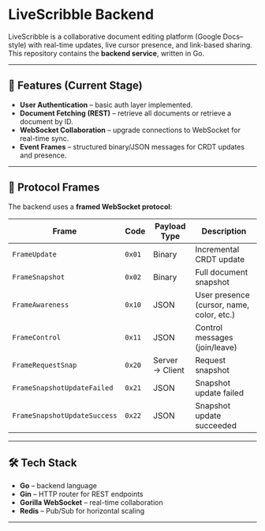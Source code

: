 # LiveScribble Backend

LiveScribble is a collaborative document editing platform (Google Docs–style) with real-time updates, live cursor presence, and link-based sharing.  
This repository contains the **backend service**, written in Go.

---

## 🚀 Features (Current Stage)

- **User Authentication** – basic auth layer implemented.  
- **Document Fetching (REST)** – retrieve all documents or retrieve a document by ID.  
- **WebSocket Collaboration** – upgrade connections to WebSocket for real-time sync.  
- **Event Frames** – structured binary/JSON messages for CRDT updates and presence.

---

## 📡 Protocol Frames

The backend uses a **framed WebSocket protocol**:

| Frame | Code | Payload Type | Description |
|-------|------|--------------|-------------|
| `FrameUpdate` | `0x01` | Binary | Incremental CRDT update |
| `FrameSnapshot` | `0x02` | Binary | Full document snapshot |
| `FrameAwareness` | `0x10` | JSON | User presence (cursor, name, color, etc.) |
| `FrameControl` | `0x11` | JSON | Control messages (join/leave) |
| `FrameRequestSnap` | `0x20` | Server → Client | Request snapshot |
| `FrameSnapshotUpdateFailed` | `0x21` | JSON | Snapshot update failed |
| `FrameSnapshotUpdateSuccess` | `0x22` | JSON | Snapshot update succeeded |

---

## 🛠️ Tech Stack

- **Go** – backend language  
- **Gin** – HTTP router for REST endpoints  
- **Gorilla WebSocket** – real-time collaboration  
- **Redis** – Pub/Sub for horizontal scaling

---


